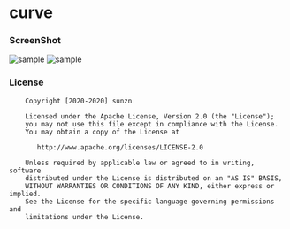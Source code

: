 # curve

### ScreenShot
![sample](http://github.sunzn.com/image/202008211049000.gif)
![sample](http://github.sunzn.com/image/202008211049001.gif)

### License
```
    Copyright [2020-2020] sunzn

    Licensed under the Apache License, Version 2.0 (the "License");
    you may not use this file except in compliance with the License.
    You may obtain a copy of the License at

       http://www.apache.org/licenses/LICENSE-2.0

    Unless required by applicable law or agreed to in writing, software
    distributed under the License is distributed on an "AS IS" BASIS,
    WITHOUT WARRANTIES OR CONDITIONS OF ANY KIND, either express or implied.
    See the License for the specific language governing permissions and
    limitations under the License.
```